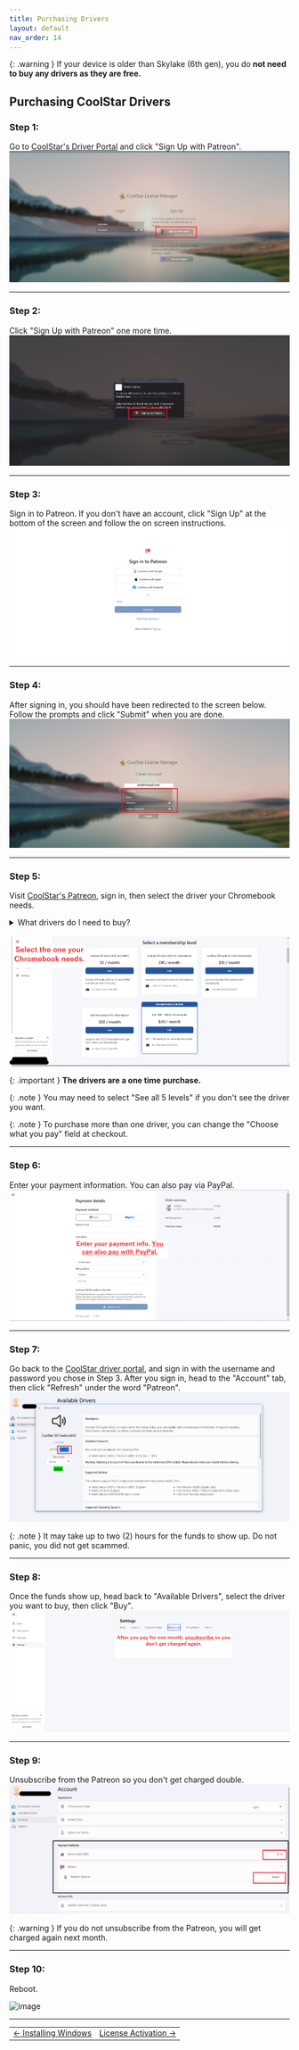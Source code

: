 ```yaml
---
title: Purchasing Drivers
layout: default
nav_order: 14
---
```


{: .warning }
If your device is older than Skylake (6th gen), you do **not need to buy any drivers as they are free.** 



## Purchasing CoolStar Drivers

### Step 1:

Go to [CoolStar's Driver Portal](https://coolstar.org/chromebook/driverlicense/login.html) and click "Sign Up with Patreon".
<img src="https://raw.githubusercontent.com/chrultrabook/docs/main/assets/csdriver/step1.png">

--------

### Step 2:

Click "Sign Up with Patreon" one more time.
<img src="https://raw.githubusercontent.com/chrultrabook/docs/main/assets/csdriver/step2.png">

--------

### Step 3:

Sign in to Patreon. If you don't have an account, click "Sign Up" at the bottom of the screen and follow the on screen instructions. 
<img src="https://raw.githubusercontent.com/chrultrabook/docs/main/assets/csdriver/step3.png">

--------

### Step 4:

After signing in, you should have been redirected to the screen below. Follow the prompts and click "Submit" when you are done.
<img src="https://raw.githubusercontent.com/chrultrabook/docs/main/assets/csdriver/step4.png">

--------

### Step 5:

Visit [CoolStar's Patreon](https://www.patreon.com/coolstar), sign in, then select the driver your Chromebook needs.

<details><summary>What drivers do I need to buy?</summary>
<br>
<table>
    <tr>
        <th>CPU Generation</th>
        <th>Paid Drivers</th>
        <th>Notes</th>
    </tr>
    <tr>
        <td> Sandybridge </td>
        <td>n/a</td>
        <td></td>
    </tr>
    <tr>
        <td> Ivybridge </td>
        <td>n/a</td>
        <td></td>
    </tr>
    <tr>
        <td> Haswell </td>
        <td>n/a</td>
        <td></td>
    </tr>
    <tr>
        <td> Broadwell </td>
        <td>n/a</td>
        <td></td>
    </tr>
    <tr>
        <td> Baytrail </td>
        <td>n/a</td>
        <td></td>
    </tr>
    <tr>
        <td> Braswell </td>
        <td>n/a</td>
        <td></td>
    </tr>
    <tr>
        <td> Skylake </td>
        <td>AVS</td>
        <td>Models with a Celeron, Pentium, i3 or m3 CPU are eligible for a AUE discount.</td>
    </tr>
    <tr>
        <td> Apollo Lake </td>
        <td>AVS or SOF</td>
        <td>Can use either SOF or AVS</td>
    </tr>
    <tr>
        <td> Kaby Lake </td>
        <td>AVS</td>
        <td></td>
    </tr>
    <tr>
        <td> Amber Lake </td>
        <td>AVS</td>
        <td></td>
    </tr>
    <tr>
        <td> Gemini Lake </td>
        <td>SOF</td>
        <td></td>
    </tr>
    <tr>
        <td> Comet Lake </td>
        <td>SOF</td>
        <td></td>
    </tr>
    <tr>
        <td> Picasso / Dali </td>
        <td>n/a</td>
        <td></td>
    </tr>
    <tr>
        <td> Tiger Lake </td>
        <td>SOF, TB4</td>
        <td>TB4 and SOF can be purchased as a bundle.</td>
    </tr>
    <tr>
        <td> Jasper Lake </td>
        <td>SOF</td>
        <td></td>
    </tr>
    <tr>
        <td> Alder Lake </td>
        <td>SOF, TB4</td>
        <td>TB4 and SOF can be purchased as a bundle.</td>
    </tr>
</table>
<br>
</details>
<br>


<img src="https://raw.githubusercontent.com/chrultrabook/docs/main/assets/csdriver/step5.png">

{: .important }
**The drivers are a one time purchase.**  

{: .note }
You may need to select "See all 5 levels" if you don't see the driver you want.

{: .note }
To purchase more than one driver, you can change the "Choose what you pay" field at checkout.

--------

### Step 6:

Enter your payment information. You can also pay via PayPal.
<img src="https://raw.githubusercontent.com/chrultrabook/docs/main/assets/csdriver/step6.png">

--------

### Step 7:

Go back to the [CoolStar driver portal](https://coolstar.org/chromebook/driverlicense/login.html), and sign in with the username and password you chose in Step 3. After you sign in, head to the "Account" tab, then click "Refresh" under the word "Patreon".
<img src="https://raw.githubusercontent.com/chrultrabook/docs/main/assets/csdriver/step8.png">

{: .note }
It may take up to  two  (2) hours for the funds to show up. Do not panic, you  did not get scammed. 

--------

### Step 8:
Once the funds show up, head back to "Available Drivers", select the driver you want to buy, then click "Buy".
<img src="https://raw.githubusercontent.com/chrultrabook/docs/main/assets/csdriver/step9.png">

--------

### Step 9:

 Unsubscribe from the Patreon  so you  don't get charged double. 
<img src="https://raw.githubusercontent.com/chrultrabook/docs/main/assets/csdriver/step7.png">

{: .warning }
If you do not unsubscribe from the Patreon, you will get charged again next month.

--------

### Step 10:
Reboot.

![image](https://github.com/chrultrabook/docs/assets/77316348/7202cae6-ac59-493b-b488-880ff313dd8b)

--------

<table>
<tr>
<td class="navtable-l">
<a href="installing-windows.html">← Installing Windows</a> 
</td>
<td class="navtable-r">
<a href="signedlicense.html">License Activation →</a> 
</td>
</tr>
</table>

